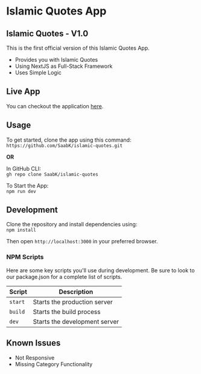 # Islamic Quotes App

## Islamic Quotes - V1.0

This is the first official version of this Islamic Quotes App.

- Provides you with Islamic Quotes
- Using NextJS as Full-Stack Framework
- Uses Simple Logic

## Live App

You can checkout the application [here](https://islamic-quotes.vercel.app/).

## Usage

To get started, clone the app using this command:<br>
`https://github.com/SaabK/islamic-quotes.git`

**OR**

In GitHub CLI:<br>
`gh repo clone SaabK/islamic-quotes`

To Start the App:<br>
`npm run dev`

## Development

Clone the repository and install dependencies using:<br>
`npm install`

Then open `http://localhost:3000` in your preferred browser.

### NPM Scripts

Here are some key scripts you'll use during development. Be sure to look to our package.json for a complete list of scripts.

| Script  | Description                   |
| ------- | ----------------------------- |
| `start` | Starts the production server  |
| `build` | Starts the build process      |
| `dev`   | Starts the development server |

## Known Issues

- Not Responsive
- Missing Category Functionality

